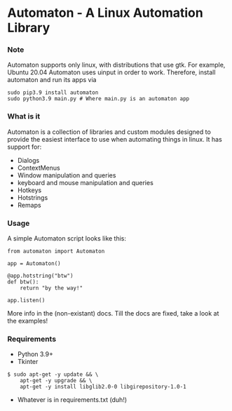 # Automaton - A Linux Automation Library

### Note
Automaton supports only linux, with distributions that use gtk. For example, Ubuntu 20.04
Automaton uses uinput in order to work. Therefore, install automaton and run its apps via
```shell
sudo pip3.9 install automaton
sudo python3.9 main.py # Where main.py is an automaton app
```
### What is it
Automaton is a collection of libraries and custom modules designed to provide the easiest
interface to use when automating things in linux. It has support for:
- Dialogs
- ContextMenus
- Window manipulation and queries
- keyboard and mouse manipulation and queries
- Hotkeys
- Hotstrings
- Remaps

### Usage
A simple Automaton script looks like this:
```python3
from automaton import Automaton

app = Automaton()

@app.hotstring("btw")
def btw():
    return "by the way!"

app.listen()
```
More info in the (non-existant) docs. Till the docs are fixed, take a look at the examples!

### Requirements
- Python 3.9+
- Tkinter
```
$ sudo apt-get -y update && \
    apt-get -y upgrade && \
    apt-get -y install libglib2.0-0 libgirepository-1.0-1
```
- Whatever is in requirements.txt (duh!)
